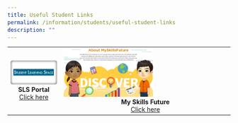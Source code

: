 ```yaml
---
title: Useful Student Links
permalink: /information/students/useful-student-links
description: ""
---
```

<table>
<tbody>
<tr>
<td><img src="/images/sls.png">
<div style="text-align: center;"><strong>SLS Portal</strong></div>
<div style="text-align: center;"><a href="https://vle.learning.moe.edu.sg/login" target="_blank" rel="noopener">Click here</a></div>
</td>
<td><img style="width: 55%;" src="/images/msf.jpg" />
<div style="text-align: center;"><strong>My Skills Future</strong></div>
<div style="text-align: center;"><a href="https://www.myskillsfuture.sg/content/student/en/secondary.html" target="_blank" rel="noopener">Click here</a></div>
</td>
</tr>
</tbody>
</table>